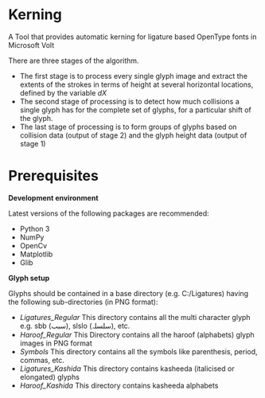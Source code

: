 # Kerning
A Tool that provides automatic kerning for ligature based OpenType fonts in Microsoft Volt

There are three stages of the algorithm. 
- The first stage is to process every single glyph image and extract the extents of the strokes in terms of height at several horizontal locations, defined by the variable *dX*
- The second stage of processing is to detect how much collisions a single glyph has for the complete set of glyphs, for a particular shift of the glyph.
- The last stage of processing is to form groups of glyphs based on collision data (output of stage 2) and the glyph height data (output of stage 1)
# Prerequisites
**Development environment**

Latest versions of the following packages are recommended:
 - Python 3
 - NumPy
 - OpenCv
 - Matplotlib
 - Glib

**Glyph setup**

Glyphs should be contained in a base directory (e.g. C:/Ligatures) having the following sub-directories (in PNG format):
- *Ligatures_Regular* This directory contains all the multi character glyph e.g. sbb (سبب), slslo (سلسلہ), etc.
- *Haroof_Regular* This Directory contains all the haroof (alphabets) glyph images in PNG format
- *Symbols* This directory contains all the symbols like parenthesis, period, commas, etc. 
- *Ligatures_Kashida* This directory contains kasheeda (italicised or elongated) glyphs
- *Haroof_Kashida* This directory contains kasheeda alphabets

